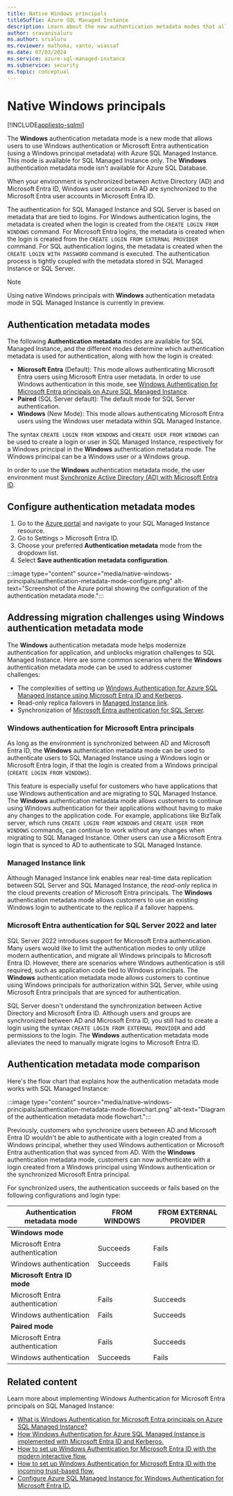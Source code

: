 ```yaml
---
title: Native Windows principals
titleSuffix: Azure SQL Managed Instance
description: Learn about the new authentication metadata modes that allow you to use native Windows principals with Azure SQL Managed Instance.
author: sravanisaluru
ms.author: srsaluru
ms.reviewer: mathoma, vanto, wiassaf
ms.date: 07/03/2024
ms.service: azure-sql-managed-instance
ms.subservice: security
ms.topic: conceptual
---
```


# Native Windows principals

[!INCLUDE[appliesto-sqlmi](../includes/appliesto-sqlmi.md)]

The **Windows** authentication metadata mode is a new mode that allows users to use Windows authentication or Microsoft Entra authentication (using a Windows principal metadata) with Azure SQL Managed Instance. This mode is available for SQL Managed Instance only. The **Windows** authentication metadata mode isn't available for Azure SQL Database.

When your environment is synchronized between Active Directory (AD) and Microsoft Entra ID, Windows user accounts in AD are synchronized to the Microsoft Entra user accounts in Microsoft Entra ID.

The authentication for SQL Managed Instance and SQL Server is based on metadata that are tied to logins. For Windows authentication logins, the metadata is created when the login is created from the `CREATE LOGIN FROM WINDOWS` command. For Microsoft Entra logins, the metadata is created when the login is created from the `CREATE LOGIN FROM EXTERNAL PROVIDER` command. For SQL authentication logins, the metadata is created when the `CREATE LOGIN WITH PASSWORD` command is executed. The authentication process is tightly coupled with the metadata stored in SQL Managed Instance or SQL Server.

> [!NOTE]
> Using native Windows principals with **Windows** authentication metadata mode in SQL Managed Instance is currently in preview.

## Authentication metadata modes

The following **Authentication metadata** modes are available for SQL Managed Instance, and the different modes determine which authentication metadata is used for authentication, along with how the login is created:

- **Microsoft Entra** (Default): This mode allows authenticating Microsoft Entra users using Microsoft Entra user metadata. In order to use Windows authentication in this mode, see [Windows Authentication for Microsoft Entra principals on Azure SQL Managed Instance](winauth-azuread-overview.md).
- **Paired** (SQL Server default): The default mode for SQL Server authentication.
- **Windows** (New Mode): This mode allows authenticating Microsoft Entra users using the Windows user metadata within SQL Managed Instance.

The syntax `CREATE LOGIN FROM WINDOWS` and `CREATE USER FROM WINDOWS` can be used to create a login or user in SQL Managed Instance, respectively for a Windows principal in the **Windows** authentication metadata mode. The Windows principal can be a Windows user or a Windows group.

In order to use the **Windows** authentication metadata mode, the user environment must [Synchronize Active Directory (AD) with Microsoft Entra ID](winauth-azuread-setup.md#synchronize-ad-with-microsoft-entra-id).

## Configure authentication metadata modes

1. Go to the [Azure portal](https://portal.azure.com) and navigate to your SQL Managed Instance resource.
1. Go to Settings > Microsoft Entra ID.
1. Choose your preferred **Authentication metadata** mode from the dropdown list.
1. Select **Save authentication metadata configuration**.

:::image type="content" source="media/native-windows-principals/authentication-metadata-mode-configure.png" alt-text="Screenshot of the Azure portal showing the configuration of the authentication metadata mode.":::

## Addressing migration challenges using Windows authentication metadata mode

The **Windows** authentication metadata mode helps modernize authentication for application, and unblocks migration challenges to SQL Managed Instance. Here are some common scenarios where the **Windows** authentication metadata mode can be used to address customer challenges:

- The complexities of setting up [Windows Authentication for Azure SQL Managed Instance using Microsoft Entra ID and Kerberos](winauth-azuread-setup.md).
- Read-only replica failovers in [Managed Instance link](managed-instance-link-feature-overview.md).
- Synchronization of [Microsoft Entra authentication for SQL Server](/sql/relational-databases/security/authentication-access/azure-ad-authentication-sql-server-overview).

### Windows authentication for Microsoft Entra principals

As long as the environment is synchronized between AD and Microsoft Entra ID, the **Windows** authentication metadata mode can be used to authenticate users to SQL Managed Instance using a Windows login or Microsoft Entra login, if that the login is created from a Windows principal (`CREATE LOGIN FROM WINDOWS`).

This feature is especially useful for customers who have applications that use Windows authentication and are migrating to SQL Managed Instance. The **Windows** authentication metadata mode allows customers to continue using Windows authentication for their applications without having to make any changes to the application code. For example, applications like BizTalk server, which runs `CREATE LOGIN FROM WINDOWS` and `CREATE USER FROM WINDOWS` commands, can continue to work without any changes when migrating to SQL Managed Instance. Other users can use a Microsoft Entra login that is synced to AD to authenticate to SQL Managed Instance.

### Managed Instance link

Although Managed Instance link enables near real-time data replication between SQL Server and SQL Managed Instance, the *read-only* replica in the cloud prevents creation of Microsoft Entra principals. The **Windows** authentication metadata mode allows customers to use an existing Windows login to authenticate to the replica if a failover happens.

### Microsoft Entra authentication for SQL Server 2022 and later

SQL Server 2022 introduces support for Microsoft Entra authentication. Many users would like to limit the authentication modes to only utilize modern authentication, and migrate all Windows principals to Microsoft Entra ID. However, there are scenarios where Windows authentication is still required, such as application code tied to Windows principals. The **Windows** authentication metadata mode allows customers to continue using Windows principals for authorization within SQL Server, while using Microsoft Entra principals that are synced for authentication.

SQL Server doesn't understand the synchronization between Active Directory and Microsoft Entra ID. Although users and groups are synchronized between AD and Microsoft Entra ID, you still had to create a login using the syntax `CREATE LOGIN FROM EXTERNAL PROVIDER` and add permissions to the login. The **Windows** authentication metadata mode alleviates the need to manually migrate logins to Microsoft Entra ID.

## Authentication metadata mode comparison

Here's the flow chart that explains how the authentication metadata mode works with SQL Managed Instance:

:::image type="content" source="media/native-windows-principals/authentication-metadata-mode-flowchart.png" alt-text="Diagram of the authentication metadata mode flowchart.":::

Previously, customers who synchronize users between AD and Microsoft Entra ID wouldn't be able to authenticate with a login created from a Windows principal, whether they used Windows authentication or Microsoft Entra authentication that was synced from AD. With the **Windows** authentication metadata mode, customers can now authenticate with a login created from a Windows principal using Windows authentication or the synchronized Microsoft Entra principal.

For synchronized users, the authentication succeeds or fails based on the following configurations and login type:

|Authentication metadata mode| FROM WINDOWS | FROM EXTERNAL PROVIDER |
|----------|----------|----------|
| **Windows mode** |||
| Microsoft Entra authentication    | Succeeds     | Fails     |
| Windows authentication    | Succeeds     | Fails     |
| **Microsoft Entra ID mode** |||
| Microsoft Entra authentication    | Fails     | Succeeds     |
| Windows authentication    | Fails     | Succeeds     |
| **Paired mode** |||
| Microsoft Entra authentication    | Fails     | Succeeds     |
| Windows authentication    | Succeeds     | Fails     |

## Related content

Learn more about implementing Windows Authentication for Microsoft Entra principals on SQL Managed Instance:

- [What is Windows Authentication for Microsoft Entra principals on Azure SQL Managed Instance?](winauth-azuread-overview.md)
- [How Windows Authentication for Azure SQL Managed Instance is implemented with Microsoft Entra ID and Kerberos.](winauth-implementation-aad-kerberos.md)
- [How to set up Windows Authentication for Microsoft Entra ID with the modern interactive flow.](winauth-azuread-setup-modern-interactive-flow.md)
- [How to set up Windows Authentication for Microsoft Entra ID with the incoming trust-based flow.](winauth-azuread-setup-incoming-trust-based-flow.md)
- [Configure Azure SQL Managed Instance for Windows Authentication for Microsoft Entra ID.](winauth-azuread-kerberos-managed-instance.md)
